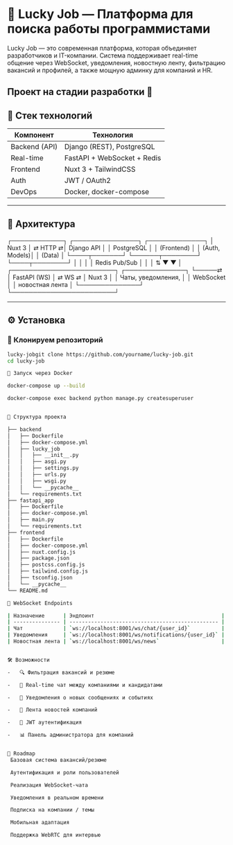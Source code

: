 # 🧠 Lucky Job — Платформа для поиска работы программистами

Lucky Job — это современная платформа, которая объединяет разработчиков и IT-компании. Система поддерживает real-time общение через WebSocket, уведомления, новостную ленту, фильтрацию вакансий и профилей, а также мощную админку для компаний и HR.

## Проект на стадии разработки 🚧

## 🚀 Стек технологий

| Компонент     | Технология             |
| ------------- | ---------------------- |
| Backend (API) | Django (REST), PostgreSQL |
| Real-time     | FastAPI + WebSocket + Redis |
| Frontend      | Nuxt 3 + TailwindCSS   |
| Auth          | JWT / OAuth2           |
| DevOps        | Docker, docker-compose |

---

## 🧱 Архитектура
┌────────────┐ ┌───────────────┐ ┌─────────────┐
│ Nuxt 3 │ ⇄ HTTP ⇄│ Django API │ │ PostgreSQL │
│ (Frontend) │ │ (Auth, Models)│ │ (Data) │
└────┬───────┘ └──────┬────────┘ └────┬────────┘
│ │ │
│ Redis Pub/Sub │ │
│ ⇅ ▼ ▼
│ ┌────────────────────────┐ ┌──────────────┐
└─────⇄ │ FastAPI (WS) │ ⇄ WS ⇄ │ Nuxt 3 │
│ Чаты, уведомления, │ │ WebSocket │
│ новостная лента │ └──────────────┘
└────────────────────────┘

---

## ⚙️ Установка

### 📁 Клонируем репозиторий

```bash
lucky-jobgit clone https://github.com/yourname/lucky-job.git
cd lucky-job

🐳 Запуск через Docker

docker-compose up --build

docker-compose exec backend python manage.py createsuperuser


📂 Структура проекта

├── backend
│   ├── Dockerfile
│   ├── docker-compose.yml
│   ├── lucky_job
│   │   ├── __init__.py
│   │   ├── asgi.py
│   │   ├── settings.py
│   │   ├── urls.py
│   │   ├── wsgi.py
│   │   └── __pycache__
│   └── requirements.txt
├── fastapi_app
│   ├── Dockerfile
│   ├── docker-compose.yml
│   ├── main.py
│   └── requirements.txt
├── frontend
│   ├── Dockerfile
│   ├── docker-compose.yml
│   ├── nuxt.config.js
│   ├── package.json
│   ├── postcss.config.js
│   ├── tailwind.config.js
│   ├── tsconfig.json
│   └── __pycache__
└── README.md

💬 WebSocket Endpoints

| Назначение      | Эндпоинт                                         |
| --------------- | ------------------------------------------------ |
| Чат             | `ws://localhost:8001/ws/chat/{user_id}`          |
| Уведомления     | `ws://localhost:8001/ws/notifications/{user_id}` |
| Новостная лента | `ws://localhost:8001/ws/news`                    |


🛠️ Возможности

-   🔍 Фильтрация вакансий и резюме

-   💬 Real-time чат между компаниями и кандидатами

-   🔔 Уведомления о новых сообщениях и событиях

-   📰 Лента новостей компаний

-   🔐 JWT аутентификация

-   📊 Панель администратора для компаний


📅 Roadmap
 Базовая система вакансий/резюме

 Аутентификация и роли пользователей

 Реализация WebSocket-чата

 Уведомления в реальном времени

 Подписка на компании / темы

 Мобильная адаптация

 Поддержка WebRTC для интервью